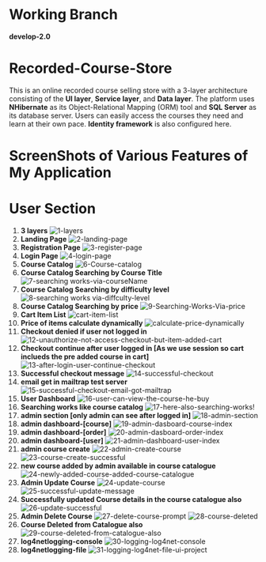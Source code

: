 # Working Branch
**develop-2.0**
# Recorded-Course-Store
This is an online recorded course selling store with a 3-layer architecture consisting of the **UI layer**, **Service layer**, and **Data layer**. The platform uses **NHibernate** as its Object-Relational Mapping (ORM) tool and **SQL Server** as its database server. Users can easily access the courses they need and learn at their own pace.
**Identity framework** is also configured here.
# ScreenShots of Various Features of My Application
# User Section #
1. **3 layers** ![1-layers](https://github.com/NakibBracu/Recorded-Course-Store/assets/77340620/d9a27b38-41bb-4fdf-8fd8-3ac1d6e05230)
2. **Landing Page**  ![2-landing-page](https://github.com/NakibBracu/Recorded-Course-Store/assets/77340620/7f4c613f-7949-4e27-8b1d-ad1060d0a44c)
3. **Registration Page** ![3-register-page](https://github.com/NakibBracu/Recorded-Course-Store/assets/77340620/f3eadb9d-c832-46d0-a7e9-8f5244f00185)
4. **Login Page** ![4-login-page](https://github.com/NakibBracu/Recorded-Course-Store/assets/77340620/2d8ed58b-2b0f-4a23-b89a-fdbfa29595af)
5. **Course Catalog** ![6-Course-catalog](https://github.com/NakibBracu/Recorded-Course-Store/assets/77340620/9770f38c-c8cb-4ac8-9a85-1224904e3536)
6. **Course Catalog Searching by Course Title** ![7-searching works-via-courseName](https://github.com/NakibBracu/Recorded-Course-Store/assets/77340620/01787943-801c-45e2-afb1-b8b1289de93e)
7. **Course Catalog Searching by difficulty level** ![8-searching works via-diffculty-level](https://github.com/NakibBracu/Recorded-Course-Store/assets/77340620/ddc38dd2-6102-414a-b6f2-fa47ea475883)
8. **Course Catalog Searching by price** ![9-Searching-Works-Via-price](https://github.com/NakibBracu/Recorded-Course-Store/assets/77340620/fef44e5a-927e-43b9-be2c-e2f72c3c94ac)
9. **Cart Item List** ![cart-item-list](https://github.com/NakibBracu/Recorded-Course-Store/assets/77340620/0b059f2e-8e9c-439d-b494-db85dedd1c1d)
10. **Price of items calculate dynamically** ![calculate-price-dynamically](https://github.com/NakibBracu/Recorded-Course-Store/assets/77340620/49d9dee9-03af-4ee2-b026-a3ee8b89f591)
11. **Checkout denied if user not logged in** ![12-unauthorize-not-access-checkout-but-item-added-cart](https://github.com/NakibBracu/Recorded-Course-Store/assets/77340620/3fa3cb1c-44b3-420f-a7f7-62ddaa6861a2)
12. **Checkout continue after user logged in [As we use session so cart inclueds the pre added course in cart]** ![13-after-login-user-continue-checkout](https://github.com/NakibBracu/Recorded-Course-Store/assets/77340620/369c6707-0f0e-4e38-b9da-6254a4cc3e3f)
13. **Successful checkout message** ![14-successful-checkout](https://github.com/NakibBracu/Recorded-Course-Store/assets/77340620/a16cd4cf-f67b-4640-a142-708873329f7a)
14. **email get in mailtrap test server** ![15-successful-checkout-email-got-mailtrap](https://github.com/NakibBracu/Recorded-Course-Store/assets/77340620/9e8bfb02-df18-4279-a0b9-9fbd73f6abcd)
15. **User Dashboard** ![16-user-can-view-the-course-he-buy](https://github.com/NakibBracu/Recorded-Course-Store/assets/77340620/3fef4db4-0dde-496d-a37e-70abaa17a3a7)
16. **Searching works like course catalog** ![17-here-also-searching-works!](https://github.com/NakibBracu/Recorded-Course-Store/assets/77340620/b4cb1439-50e6-449d-9edd-6467da591fda)
17. **admin section [only admin can see after logged in]** ![18-admin-section](https://github.com/NakibBracu/Recorded-Course-Store/assets/77340620/24746714-1f90-4a74-80b5-3f91f3325f73)
18. **admin dashboard-[course]**  ![19-admin-dasboard-course-index](https://github.com/NakibBracu/Recorded-Course-Store/assets/77340620/5fb4b111-3951-4ead-84b4-351e65f0759e)
19. **admin dashboard-[order]** ![20-admin-dasboard-order-index](https://github.com/NakibBracu/Recorded-Course-Store/assets/77340620/2885aa80-4265-4562-b3d3-55fd025f89a7)
20. **admin dashboard-[user]** ![21-admin-dashboard-user-index](https://github.com/NakibBracu/Recorded-Course-Store/assets/77340620/412beff2-3f3a-4391-9576-4d897ae9085d)
21. **admin course create**
    ![22-admin-create-course](https://github.com/NakibBracu/Recorded-Course-Store/assets/77340620/511897bd-1ae2-4c11-a152-7e3104a8baa2)
    ![23-course-create-successful](https://github.com/NakibBracu/Recorded-Course-Store/assets/77340620/5a268d18-83ba-46f9-b417-b43d10b231ab)
22. **new course added by admin available in course catalogue** ![24-newly-added-course-added-course-catalogue](https://github.com/NakibBracu/Recorded-Course-Store/assets/77340620/e06032cb-c3a9-4d98-ab77-704eb0ebf7ae)
23. **Admin Update Course**
    ![24-update-course](https://github.com/NakibBracu/Recorded-Course-Store/assets/77340620/d1f0993e-412f-4a2f-9eae-64a406a8c306)
    ![25-successful-update-message](https://github.com/NakibBracu/Recorded-Course-Store/assets/77340620/29bb51e9-7040-4485-b287-0d0fcdeb9dc3)
24. **Successfully updated Course details in the course catalogue also**    
    ![26-update-successful](https://github.com/NakibBracu/Recorded-Course-Store/assets/77340620/69b82596-f12b-4d01-a2a6-92168df82486)
25. **Admin Delete Course**
     ![27-delete-course-prompt](https://github.com/NakibBracu/Recorded-Course-Store/assets/77340620/47e9b0f3-6fbb-43f1-8b16-61aac8dff1cd)
     ![28-course-deleted](https://github.com/NakibBracu/Recorded-Course-Store/assets/77340620/e4c9910d-1dd9-4f63-8899-5995e3e2fad4)
26. **Course Deleted from Catalogue also**
     ![29-course-deleted-from-catalogue-also](https://github.com/NakibBracu/Recorded-Course-Store/assets/77340620/a401686a-2a05-476e-bdad-8abc598c0b26)
27. **log4netlogging-console** ![30-logging-log4net-console](https://github.com/NakibBracu/Recorded-Course-Store/assets/77340620/e32f14e1-1720-4ef1-b23d-98aba92d8d79)
28. **log4netlogging-file** ![31-logging-log4net-file-ui-project](https://github.com/NakibBracu/Recorded-Course-Store/assets/77340620/b98340af-91d6-4d15-a78b-8422f2bb9239)
